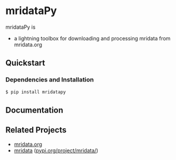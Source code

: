 # mridataPy

mridataPy is

* a lightning toolbox for downloading and processing mridata from mridata.org



## Quickstart



### Dependencies and Installation

```bash
$ pip install mridatapy
```



## Documentation



## Related Projects

* [mridata.org](http://mridata.org/)
* [mridata](https://github.com/mikgroup/mridata-python) ([pypi.org/project/mridata/](https://pypi.org/project/mridata/))
